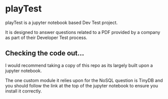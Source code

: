 # playTest

playTest is a jupyter notebook based Dev Test project. 

It is designed to answer questions related to a PDF provided by a company as part of their Developer Test process. 

## Checking the code out...

I would recommend taking a copy of this repo as its largely built upon a jupyter notebook. 

The one custom module it relies upon for the NoSQL question is TinyDB and you should follow the link at the top of the jupyter notebook to ensure you install it correctly. 
